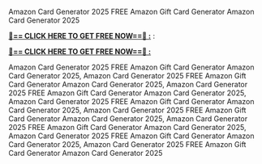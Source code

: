 Amazon Card Generator 2025 FREE Amazon Gift Card Generator Amazon Card Generator 2025

**[🔴== CLICK HERE TO GET FREE NOW==🔴 :](https://oercommons.s3.amazonaws.com/media/courseware/relatedresource/file/all-zit.html)**
:

**[🔴== CLICK HERE TO GET FREE NOW==🔴 :](https://oercommons.s3.amazonaws.com/media/courseware/relatedresource/file/gift-zit.html)**

Amazon Card Generator 2025 FREE Amazon Gift Card Generator Amazon Card Generator 2025, Amazon Card Generator 2025 FREE Amazon Gift Card Generator Amazon Card Generator 2025, Amazon Card Generator 2025 FREE Amazon Gift Card Generator Amazon Card Generator 2025, Amazon Card Generator 2025 FREE Amazon Gift Card Generator Amazon Card Generator 2025, Amazon Card Generator 2025 FREE Amazon Gift Card Generator Amazon Card Generator 2025, Amazon Card Generator 2025 FREE Amazon Gift Card Generator Amazon Card Generator 2025, Amazon Card Generator 2025 FREE Amazon Gift Card Generator Amazon Card Generator 2025, Amazon Card Generator 2025 FREE Amazon Gift Card Generator Amazon Card Generator 2025
